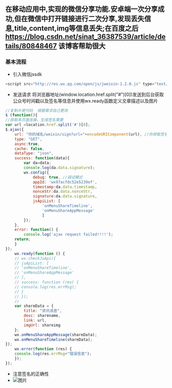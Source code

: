 ## 在移动应用中,实现的微信分享功能.安卓端一次分享成功,但在微信中打开链接进行二次分享,发现丢失信息,title,content,img等信息丢失;在百度之后 https://blog.csdn.net/sinat_36387539/article/details/80848467 该博客帮助很大
### 基本流程
* 引入微信jssdk 
```javascript
<script src="http://res.wx.qq.com/open/js/jweixin-1.2.0.js" type="text/javascript" charset="utf-8"></script>
```
* 发送请求 将浏览器地址(window.location.href.split("#")[0])发送到后台获取公众号时间戳以及签名等信息并使用wx.ready函数定义文章描述以及图片
```javascript
//复制大佬代码  根据需求自己更改
$ (function(){ 
//获取本页面连接，生成签名需要 
var url =location.href.split('#')[0]; 
$.ajax({ 
    url: "你的域名/weixin/sign?url="+encodeURIComponent(url), //你获取签名的接口 
    type: "GET", 
    async:true, 
    cache: false, 
    dataType: "json", 
    success: function(data){ 
        var da=data; 
        console.log(da.data.signature); 
        wx.config({ 
            debug: true, //调试模式 
            appId: 'wx97acfdc52e5239ef', 
            timestamp:da.data.timestamp, 
            nonceStr:da.data.nonceStr, 
            signature:da.data.signature, 
            jsApiList: [ 
                'onMenuShareTimeline', 
                'onMenuShareAppMessage'
                ] 
        }); 
    }, 
    error: function() { 
        console.log('ajax request failed!!!!'); 
    return; 
    } 
}); 
    wx.ready(function () { 
    // wx.checkJsApi({ 
    // jsApiList: [ 
    // 'onMenuShareTimeline', 
    // 'onMenuShareAppMessage' 
    // ], 
    // success: function (res) { 
    // console.log(res.errMsg); 
    // } 
    // }); 
    // 
    var shareData = { 
        title: "资讯消息", 
        desc: sharename, 
        link: url, 
        imgUrl: shareimg 
    }; 
    wx.onMenuShareAppMessage(shareData); 
    wx.onMenuShareTimeline(shareData); 
}); 
    wx.error(function (res) { 
    console.log(res.errMsg+"错误信息"); 
    }); 
});
```
* 注意签名的正确性
* ![图片](https://img-blog.csdn.net/20180628201126779?watermark/2/text/aHR0cHM6Ly9ibG9nLmNzZG4ubmV0L3NpbmF0XzM2Mzg3NTM5/font/5a6L5L2T/fontsize/400/fill/I0JBQkFCMA==/dissolve/70)